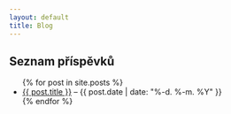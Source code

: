 ```yaml
---
layout: default
title: Blog
---
```


<h2>Seznam příspěvků</h2>

<ul>
  {% for post in site.posts %}
    <li>
      <a href="{{ post.url }}">{{ post.title }}</a> – {{ post.date | date: "%-d. %-m. %Y" }}
    </li>
  {% endfor %}
</ul>
